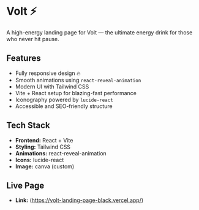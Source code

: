 # Volt ⚡️

A high-energy landing page for Volt — the ultimate energy drink for those who never hit pause.

## Features

- Fully responsive design 🔥
- Smooth animations using `react-reveal-animation`
- Modern UI with Tailwind CSS
- Vite + React setup for blazing-fast performance
- Iconography powered by `lucide-react`
- Accessible and SEO-friendly structure

## Tech Stack

- **Frontend:** React + Vite
- **Styling:** Tailwind CSS
- **Animations:** react-reveal-animation
- **Icons:** lucide-react
- **Image:** canva (custom)

## Live Page

- **Link:** (https://volt-landing-page-black.vercel.app/)
